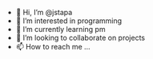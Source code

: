 - 👋 Hi, I’m @jstapa
- 👀 I’m interested in programming
- 🌱 I’m currently learning pm
- 💞️ I’m looking to collaborate on projects
- 📫 How to reach me ...

<!---
jstapa/jstapa is a ✨ special ✨ repository because its `README.md` (this file) appears on your GitHub profile.
You can click the Preview link to take a look at your changes.
--->
